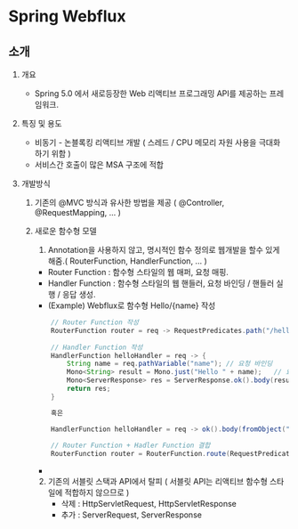 # Spring Webflux

## 소개

1. 개요
   - Spring 5.0 에서 새로등장한 Web 리액티브 프로그래밍 API를 제공하는
     프레임워크.
2. 특징 및 용도
   - 비동기 - 논블록킹 리액티브 개발 ( 스레드 / CPU 메모리 자원 사용을
     극대화 하기 위함 )
   - 서비스간 호출이 많은 MSA 구조에 적합

3. 개발방식
   1. 기존의 @MVC 방식과 유사한 방법을 제공 ( @Controller,
      @RequestMapping, ... )
   2. 새로운 함수형 모델
      1. Annotation을 사용하지 않고, 명시적인 함수 정의로 웹개발을 할수
         있게 해줌.( RouterFunction, HandlerFunction, ... )
      - Router Function : 함수형 스타일의 웹 매퍼, 요청 매핑.
      - Handler Function : 함수형 스타일의 웹 핸들러, 요청 바인딩 / 핸들러
        실행 / 응답 생성.
      - (Example) Webflux로 함수형 Hello/{name} 작성
      ```java
          // Router Function 작성
          RouterFunction router = req -> RequestPredicates.path("/hello/{name}").test(req) ? Mono.just(helloHandler) : Mono.empty();  
            
          // Handler Function 작성
          HandlerFunction helloHandler = req -> {
              String name = req.pathVariable("name"); // 요청 바인딩
              Mono<String> result = Mono.just("Hello " + name);   // 요청 처리
              Mono<ServerResponse> res = ServerResponse.ok().body(result, String.class);   // 응답 생성
              return res;
          }

          혹은

          HandlerFunction helloHandler = req -> ok().body(fromObject("Hello" + req.pathVariable("name")));
          
          // Router Function + Hadler Function 결합
          RouterFunction router = RouterFunction.route(RequestPredicate.path("/hello/{name}"), req -> ServerResponse.ok().body(fromObject("Hello" + req.pathVariable("name")));)
      ```
      -

      2. 기존의 서블릿 스택과 API에서 탈피 ( 서블릿 API는 리액티브 함수형
         스타일에 적합하지 않으므로 )
         - 삭제 : HttpServletRequest, HttpServletResponse
         - 추가 : ServerRequest, ServerResponse


